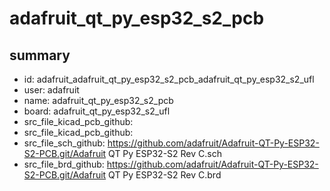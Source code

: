 # adafruit_qt_py_esp32_s2_pcb
 
## summary 
* id: adafruit_adafruit_qt_py_esp32_s2_pcb_adafruit_qt_py_esp32_s2_ufl
* user: adafruit
* name: adafruit_qt_py_esp32_s2_pcb
* board: adafruit_qt_py_esp32_s2_ufl
* src_file_kicad_pcb_github: 
* src_file_kicad_pcb_github: 
* src_file_sch_github: https://github.com/adafruit/Adafruit-QT-Py-ESP32-S2-PCB.git/Adafruit QT Py ESP32-S2 Rev C.sch
* src_file_brd_github: https://github.com/adafruit/Adafruit-QT-Py-ESP32-S2-PCB.git/Adafruit QT Py ESP32-S2 Rev C.brd



